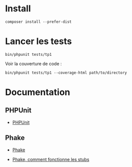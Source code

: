 Install
=======

    composer install --prefer-dist


Lancer les tests
================

    bin/phpunit tests/tp1

Voir la couverture de code :

    bin/phpunit tests/tp1 --coverage-html path/to/directory

Documentation
=============

PHPUnit
-------

* [PHPUnit](https://phpunit.de/manual/current/en/index.html)

Phake
-----

* [Phake](http://phake.readthedocs.org/en/2.1)

* [Phake, comment fonctionne les stubs](http://phake.readthedocs.org/en/2.1/method-stubbing.html#how-phake-when-works)

